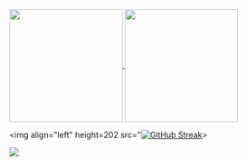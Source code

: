 <a href="#">
  <img height=200 align="center" src="https://my-stats-43gk.vercel.app/api?username=Yousif-Abuzeid&show_icons=true&theme=radical&hide=contribs,issues&show=discussions_answered&rank_icon=github&include_all_commits=true&card_width=150" />
</a>
<a href="#">
  <img height=200 align="center" src="https://my-stats-43gk.vercel.app/api/top-langs/?username=Yousif-Abuzeid&hide=html,scss,css&langs_count=8&layout=compact&theme=radical&card_width=150" />
</a>

<img align="left" height=202 src="[![GitHub Streak](https://streak-stats.demolab.com?user=Yousif-Abuzeid&theme=dark&hide_border=true&mode=weekly)](https://git.io/streak-stats)>




<a href=#><img src="contributions.svg"></a>

